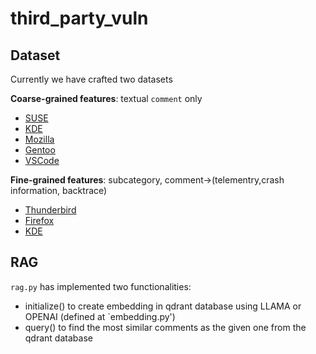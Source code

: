 # third_party_vuln







## Dataset

Currently we have crafted two datasets

**Coarse-grained features**: textual `comment` only

- [SUSE](dataset/suse.csv)
- [KDE](dataset/KDE.csv)
- [Mozilla](dataset/mozilla.csv)
- [Gentoo](dataset/gentoo.csv)
- [VSCode](dataset/VSCode.csv)

**Fine-grained features**: subcategory, comment->(telementry,crash information, backtrace)

- [Thunderbird](dataset/thunderbird_featured.csv)
- [Firefox](dataset/firefox_featured.csv)
- [KDE](dataset/KDE_featured.csv)

## RAG

`rag.py` has implemented two functionalities:
- initialize() to create embedding in qdrant database using LLAMA or OPENAI (defined at `embedding.py')
- query() to find the most similar comments as the given one from the qdrant database 